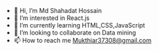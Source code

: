 - 👋 Hi, I’m Md Shahadat Hossain
- 👀 I’m interested in React.js
- 🌱 I’m currently learning HTML,CSS,JavaScript
- 💞️ I’m looking to collaborate on Data mining
- 📫 How to reach me Mukthiar37308@gmail.com


